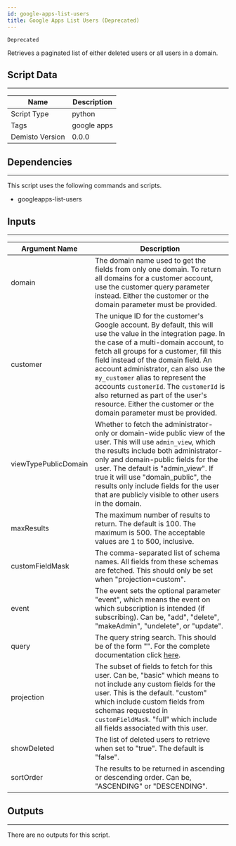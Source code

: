```yaml
---
id: google-apps-list-users
title: Google Apps List Users (Deprecated)
---
```


`Deprecated`

Retrieves a paginated list of either deleted users or all users in a domain.

## Script Data
---

| **Name** | **Description** |
| --- | --- |
| Script Type | python |
| Tags | google apps |
| Demisto Version | 0.0.0 |

## Dependencies
---
This script uses the following commands and scripts.
* googleapps-list-users

## Inputs
---

| **Argument Name** | **Description** |
| --- | --- |
| domain | The domain name used to get the fields from only one domain. To return all domains for a customer account, use the customer query parameter instead. Either the customer or the domain parameter must be provided. |
| customer | The unique ID for the customer's Google account. By default, this will use the value in the integration page. In the case of a multi-domain account, to fetch all groups for a customer, fill this field instead of the domain field. An account administrator, can also use the `my_customer` alias to represent the accounts `customerId`. The `customerId` is also returned as part of the user's resource. Either the customer or the domain parameter must be provided. |
| viewTypePublicDomain | Whether to fetch the administrator-only or domain-wide public view of the user. This will use `admin_view`, which the results include both administrator-only and domain-public fields for the user. The default is "admin_view". If true it will use "domain_public", the results only include fields for the user that are publicly visible to other users in the domain. |
| maxResults | The maximum number of results to return. The default is 100. The maximum is 500. The acceptable values are 1 to 500, inclusive. |
| customFieldMask | The comma-separated list of schema names. All fields from these schemas are fetched. This should only be set when "projection=custom". |
| event | The event sets the optional parameter "event", which means the event on which subscription is intended (if subscribing). Can be, "add", "delete", "makeAdmin", "undelete", or "update". |
| query | The query string search. This should be of the form "". For the complete documentation click [here](https://developers.google.com/admin-sdk/directory/v1/guides/search-users). |
| projection | The subset of fields to fetch for this user. Can be, "basic" which means to not include any custom fields for the user. This is the default. "custom" which include custom fields from schemas requested in `customFieldMask`. "full" which include all fields associated with this user. |
| showDeleted | The list of deleted users to retrieve when set to "true". The default is "false". |
| sortOrder | The results to be returned in ascending or descending order. Can be, "ASCENDING" or "DESCENDING". |

## Outputs
---
There are no outputs for this script.
